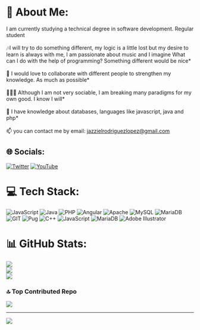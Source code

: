 # 💫 About Me:
I am currently studying a technical degree in software development. Regular student<br><br>🎶I will try to do something different, my logic is a little lost but my desire to learn is always with me, I am passionate about music and I imagine What can I do with the help of programming? Something different would be nice*<br><br>👯 I would love to collaborate with different people to strengthen my knowledge. As much as possible*<br><br> 👨🏻‍💻 Although I am not very sociable, I am breaking many paradigms for my own good. I know I will*<br><br>💬 I have knowledge about databases, languages like javascript, java and php*<br><br>📫 you can contact me by email: jazzielrodriguezlopez@gmail.com

## 🌐 Socials:
[![Twitter](https://img.shields.io/badge/Twitter-%231DA1F2.svg?logo=Twitter&logoColor=white)](https://twitter.com/@JazzieloRL) [![YouTube](https://img.shields.io/badge/YouTube-%23FF0000.svg?logo=YouTube&logoColor=white)](https://youtube.com/@JazzielRodriguez)

# 💻 Tech Stack:
![JavaScript](https://img.shields.io/badge/javascript-%23323330.svg?style=for-the-badge&logo=javascript&logoColor=%23F7DF1E) ![Java](https://img.shields.io/badge/java-%23ED8B00.svg?style=for-the-badge&logo=openjdk&logoColor=white) ![PHP](https://img.shields.io/badge/php-%23777BB4.svg?style=for-the-badge&logo=php&logoColor=white) ![Angular](https://img.shields.io/badge/angular-%23DD0031.svg?style=for-the-badge&logo=angular&logoColor=white) ![Apache](https://img.shields.io/badge/apache-%23D42029.svg?style=for-the-badge&logo=apache&logoColor=white) ![MySQL](https://img.shields.io/badge/mysql-%2300000f.svg?style=for-the-badge&logo=mysql&logoColor=white) ![MariaDB](https://img.shields.io/badge/MariaDB-003545?style=for-the-badge&logo=mariadb&logoColor=white) ![GIT](https://img.shields.io/badge/Git-fc6d26?style=for-the-badge&logo=git&logoColor=white) ![Pug](https://img.shields.io/badge/Pug-FFF?style=for-the-badge&logo=pug&logoColor=A86454) ![C++](https://img.shields.io/badge/c++-%2300599C.svg?style=for-the-badge&logo=c%2B%2B&logoColor=white) ![JavaScript](https://img.shields.io/badge/javascript-%23323330.svg?style=for-the-badge&logo=javascript&logoColor=%23F7DF1E) ![MariaDB](https://img.shields.io/badge/MariaDB-003545?style=for-the-badge&logo=mariadb&logoColor=white) ![Adobe Illustrator](https://img.shields.io/badge/adobe%20illustrator-%23FF9A00.svg?style=for-the-badge&logo=adobe%20illustrator&logoColor=white)
# 📊 GitHub Stats:
![](https://github-readme-stats.vercel.app/api?username=JazzoLopez&theme=dark&hide_border=false&include_all_commits=false&count_private=false)<br/>
![](https://github-readme-streak-stats.herokuapp.com/?user=JazzoLopez&theme=dark&hide_border=false)<br/>
![](https://github-readme-stats.vercel.app/api/top-langs/?username=JazzoLopez&theme=dark&hide_border=false&include_all_commits=false&count_private=false&layout=compact)

### 🔝 Top Contributed Repo
![](https://github-contributor-stats.vercel.app/api?username=JazzoLopez&limit=5&theme=dark&combine_all_yearly_contributions=true)

---
[![](https://visitcount.itsvg.in/api?id=JazzoLopez&label=Profile%20Views&color=0&icon=5&pretty=true)](https://visitcount.itsvg.in)

<!-- Proudly created with GPRM ( https://gprm.itsvg.in ) -->
